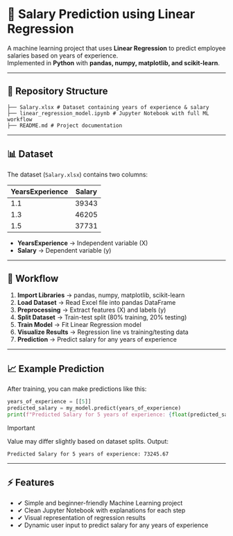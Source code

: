 # 💼 Salary Prediction using Linear Regression

A machine learning project that uses **Linear Regression** to predict employee salaries based on years of experience.  
Implemented in **Python** with **pandas, numpy, matplotlib, and scikit-learn**.

---

## 📂 Repository Structure
```
├── Salary.xlsx # Dataset containing years of experience & salary
├── linear_regression_model.ipynb # Jupyter Notebook with full ML workflow
├── README.md # Project documentation
```

---

## 📊 Dataset
The dataset (`Salary.xlsx`) contains two columns:

| YearsExperience | Salary  |
|-----------------|---------|
| 1.1             | 39343   |
| 1.3             | 46205   |
| 1.5             | 37731   |

- **YearsExperience** → Independent variable (X)  
- **Salary** → Dependent variable (y)  

---

## 🚀 Workflow
1. **Import Libraries** → pandas, numpy, matplotlib, scikit-learn  
2. **Load Dataset** → Read Excel file into pandas DataFrame  
3. **Preprocessing** → Extract features (X) and labels (y)  
4. **Split Dataset** → Train-test split (80% training, 20% testing)  
5. **Train Model** → Fit Linear Regression model  
6. **Visualize Results** → Regression line vs training/testing data  
7. **Prediction** → Predict salary for any years of experience  

---

## 📈 Example Prediction
After training, you can make predictions like this:

```python
years_of_experience = [[5]]
predicted_salary = my_model.predict(years_of_experience)
print(f"Predicted Salary for 5 years of experience: {float(predicted_salary[0]):.2f}")
```
> [!IMPORTANT]
> Value may differ slightly based on dataset splits.
Output:
```
Predicted Salary for 5 years of experience: 73245.67
```
---
## ⚡ Features

- ✔ Simple and beginner-friendly Machine Learning project
- ✔ Clean Jupyter Notebook with explanations for each step
- ✔ Visual representation of regression results
- ✔ Dynamic user input to predict salary for any years of experience

